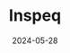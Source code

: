 ---  
layout: startup_page  
title: "Inspeq"  
id: "inspeq.ai"  
permalink: "/inspeqinspeq.ai05282024/"  
website: "https://inspeq.ai/"  
funding_round: ""  
funding_amount: "$1.1M"  
investors: "Sure Valley Ventures, Delta Partners, Founders, Plug and Play, Rick Kelly, Cyril Treacy, Shantanu Shekhar, Debjani Roy, Bill and Leonard Lynch, Gaurav Singh Kushwaha, Prateek Dixit"  
about: "Inspeq is a full-stack AI Ops platform assisting developers in building and maintaining Gen AI applications. It focuses on testing, evaluation, monitoring, performance, and guardrailing of B2B and enterprise AI applications, addressing AI performance issues throughout the LLM development lifecycle to ensure safety and ethical compliance. The platform aims to improve LLM performance and reduce security and hallucination issues."  
markets: "AI, Information Technology, Software"  
hq: "Dublin, County Dublin, Ireland"  
founded_year: "2023"  
linkedin: "https://www.linkedin.com/company/inspeq-ai"  
twitter: "https://twitter.com/inspeq_ai"  
instagram: ""  
facebook: ""  
crunchbase: "https://www.crunchbase.com/organization/inspeq-ai"  
pitchbook: "https://pitchbook.com/profiles/company/557642-17"  

date_display: "28-May-2024"  
date: "2024-05-28"

# SEO Optimization  
meta_title: "Inspeq -  Funding ($1.1M)"  
meta_description: "Inspeq, Inspeq is a full-stack AI Ops platform assisting developers in building and maintaining Gen AI applications. It focuses on testing, evaluation, monito..."  
meta_keywords: "Inspeq, AI, Information Technology, Software,  funding"  
canonical_url: "https://startup.projectstartups.com/inspeqinspeq.ai05282024/"  
---